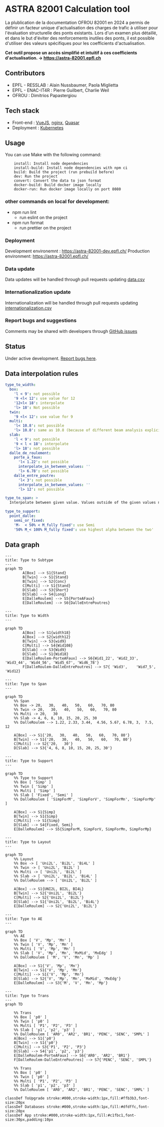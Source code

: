 # ASTRA 82001 Calculation tool

La plublication de la documentation OFROU 82001 en 2024 a permis de définir un facteur unique d'actualisation des charges de trafic à utiliser pour l'évaluation structurelle des ponts existants. Lors d'un examen plus détaillé, et dans le but d'éviter des renforcements inutiles des ponts, il est possible d'utiliser des valeurs spécifiques pour les coefficients d'actualisation.

**Cet outil propose un accès simplifié et intuitif à ces coefficients d'actualisation.
-> https://astra-82001.epfl.ch**

## Contributors

- EPFL - RESSLAB : Alain Nussbaumer, Paola Miglietta
- EPFL - ENAC-IT4R : Pierre Guilbert, Charlie Weil
- OFROU : Dimitrios Papastergiou

## Tech stack

- Front-end : [VueJS](https://vuejs.org/), [nginx](https://enginx.io/), [Quasar](url)
- Deployment : [Kubernetes](https://kubernetes.io/)

## Usage

You can use Make with the following command:

        install: Install node dependencies
        install-build: Install node dependencies with npm ci
        build: Build the project (run prebuild before)
        dev: Run the project
        convert: Convert the data to json format
        docker-build: Build docker image locally
        docker-run: Run docker image locally on port 8080

### other commands on local for development:

- npm run lint
  - run eslint on the project
- npm run format
  - run prettier on the project

### Deployment

Development environemnt : https://astra-82001-dev.epfl.ch/
Production environment: https://astra-82001.epfl.ch/

### Data update

Data updates will be handled through pull requests updating [data.csv](https://github.com/EPFL-ENAC/resslab-astra_82001/blob/main/src/assets/data/data.csv)

### Internationalization update

Internationalization will be handled through pull requests updating [internationalization.csv](https://github.com/EPFL-ENAC/resslab-astra_82001/blob/main/src/assets/data/internationalization.csv)

### Report bugs and suggestions

Comments may be shared with developers through [GitHub issues](<[https://github.com/EPFL-ENAC/resslab-astra_82001/blob/main/src/assets/data/data.csv](https://github.com/EPFL-ENAC/resslab-astra_82001/issues)>)

## Status

Under active development. [Report bugs here](https://github.com/EPFL-ENAC/resslab-astra_82001/issues).

## Data interpolation rules

```yaml
type_to_width:
  box:
    'l < 9': not possible
    '9 <l< 12': use value for 12
    '12<l< 18': interpolate
    'l> 18': Not possible
  twin:
    '9 <l< 12': use value for 9
  multi:
    'l< 10.8': not possible
    'l> 10.8': same as 10.8 (because of different beam analysis explicitly indicated)
  slab:
    'l < 9': not possible
    '9 < l < 18': interpolate
    'l> 18': not possible
  dalle_de_roulement:
    porte_a_faux:
      'l< 1.22': not possible
      interpolate_in_between_values: ''
      'l> 6.78': not possible
    dalle_entre_poutre:
      'l< 3': not possible
      interpolate_in_between_values: ''
      'l> 12': not possible

type_to_span: >
  Interpolate between given value. Values outside of the given values not allowed for the type of bridge

type_to_support:
  point_dalle:
    semi_or_fixed:
    'M-  < 50% < M_fully fixed': use Semi
    '50% M_< 100% M_fully fixed': use highest alpha between the two'
```

## Data graph

```mermaid
---
title: Type to Subtype
---
graph TD
        A[Box] --> S1{Stand}
        B[Twin] --> S1{Stand}
        B[Twin] --> S2{Conc}
        C[Multi] --> S1{Stand}
        D[Slab] --> S3{Short}
        D[Slab] --> S4{Long}
        E[DalleRoulem] --> S5{PorteAFaux}
        E[DalleRoulem] --> S6{DalleEntrePoutres}

```

```mermaid
---
title: Type to Width
---

graph TD
        A[Box] --> S1{width18}
        A[Box] --> S2{width12}
        B[Twin] --> S3{wid9}
        C[Multi] --> S4{Wid108}
        D[Slab] --> S3{Wid9}
        D[Slab] --> S1{Wid18}
        E[DalleRoulem-PorteAFaux] --> S6{Wid1_22', 'Wid2_33', 'Wid3_44', 'Wid4_56', 'Wid5_67', 'Wid6_78'}
        F[DalleRoulem-DalleEntrePoutres] --> S7{ 'Wid3',    'Wid7_5', 'Wid12}
```

```mermaid
---
title: Type to Span
---

graph TD
    %% Span
    %% Box -> 20,   30,   40,   50,   60,   70, 80
    %% Twin -> 20,   30,   40,   50,   60,   70, 80
    %% Multi -> 20,   30
    %% Slab -> 4, 6, 8, 10, 15, 20, 25, 30
    %% DalleRoulem --> 1.22, 2.33, 3.44,  4.56, 5.67, 6.78, 3,  7.5,   12

    A[Box] --> S1{'20,   30,   40,   50,   60,   70, 80'}
    B[Twin] --> S1{'20,   30,   40,   50,   60,   70, 80'}
    C[Multi] --> S2{'20,   30'}
    D[Slab] --> S3{'4, 6, 8, 10, 15, 20, 25, 30'}
```

```mermaid
---
title: Type to Support
---

graph TD
    %% Type to Support
    %% Box [ 'Simp' ]
    %% Twin [ 'Simp' ]
    %% Multi [ 'Simp' ]
    %% Slab [ 'Fixed', 'Semi' ]
    %% DalleRoulem [ 'SimpForM', 'SimpForV', 'SimpForMn', 'SimpForMp' ]

    A[Box] --> S1{Simp}
    B[Twin] --> S1{Simp}
    C[Multi] --> S1{Simp}
    D[Slab] --> S4{Fixed, Semi}
    E[DalleRoulem] --> S5{SimpForM, SimpForV, SimpForMn, SimpForMp}
```

```mermaid
---
title: Type to Layout
---

graph TD
    %% Layout
    %% Box -> [ 'Uni2L', 'Bi2L', 'Bi4L' ]
    %% Twin -> [ 'Uni2L', 'Bi2L' ]
    %% Multi -> [ 'Uni2L', 'Bi2L' ]
    %% Slab -> [ 'Uni2L', 'Bi2L', 'Bi4L' ]
    %% DalleRoulem --> [ 'Uni2L', 'Bi2L' ]

    A[Box] --> S1{UNI2L, BI2L, BI4L}
    B[Twin] --> S2{'Uni2L', 'Bi2L'}
    C[Multi] --> S2{'Uni2L', 'Bi2L'}
    D[Slab] --> S1{'Uni2L', 'Bi2L', 'Bi4L'}
    E[DalleRoulem] --> S2{'Uni2L', 'Bi2L'}
```

```mermaid
---
title: Type to AE
---

graph TD
    %% AE
    %% Box [ 'V', 'Mp', 'Mn' ]
    %% Twin [ 'V', 'Mp', 'Mn' ]
    %% Multi [ 'V', 'Mp', 'Mn' ]
    %% Slab [ 'V', 'Mp', 'Mn', 'MxMid', 'MxEdg' ]
    %% DalleRoulem [ 'M', 'V', 'Mn', 'Mp' ]

    A[Box] --> S1{'V', 'Mp', 'Mn'}
    B[Twin] --> S1{'V', 'Mp', 'Mn'}
    C[Multi] --> S1{'V', 'Mp', 'Mn'}
    D[Slab] --> S2{'V', 'Mp', 'Mn', 'MxMid', 'MxEdg'}
    E[DalleRoulem] --> S3{'M', 'V', 'Mn', 'Mp'}
```

```mermaid
---
title: Type to Trans
---
graph TD

    %% Trans
    %% Box [ 'p0' ]
    %% Twin [ 'p0' ]
    %% Multi [ 'P1', 'P2', 'P3' ]
    %% Slab [ 'p1', 'p2', 'p3' ]
    %% DalleRoulem [ 'AR0', 'AR2', 'BR1', 'PENC', 'SENC', 'SMPL' ]
    A[Box] --> S1{'p0'}
    B[Twin] --> S1{'p0'}
    C[Multi] --> S3{'P1', 'P2', 'P3'}
    D[Slab] --> S4{'p1', 'p2', 'p3'}
    E[DalleRoulem-PorteAFaux] --> S6{'AR0', 'AR2', 'BR1'}
    F[DalleRoulem-DalleEntrePoutres] --> S7{'PENC', 'SENC', 'SMPL'}

    %% Trans
    %% Box [ 'p0' ]
    %% Twin [ 'p0' ]
    %% Multi [ 'P1', 'P2', 'P3' ]
    %% Slab [ 'p1', 'p2', 'p3' ]
    %% DalleRoulem [ 'AR0', 'AR2', 'BR1', 'PENC', 'SENC', 'SMPL' ]

classDef ToUpgrade stroke:#000,stroke-width:1px,fill:#ffb3b3,font-size:20px
classDef Databases stroke:#000,stroke-width:1px,fill:#dfdffc,font-size:20px
classDef App stroke:#000,stroke-width:1px,fill:#c1fbc1,font-size:30px,padding:10px
```
